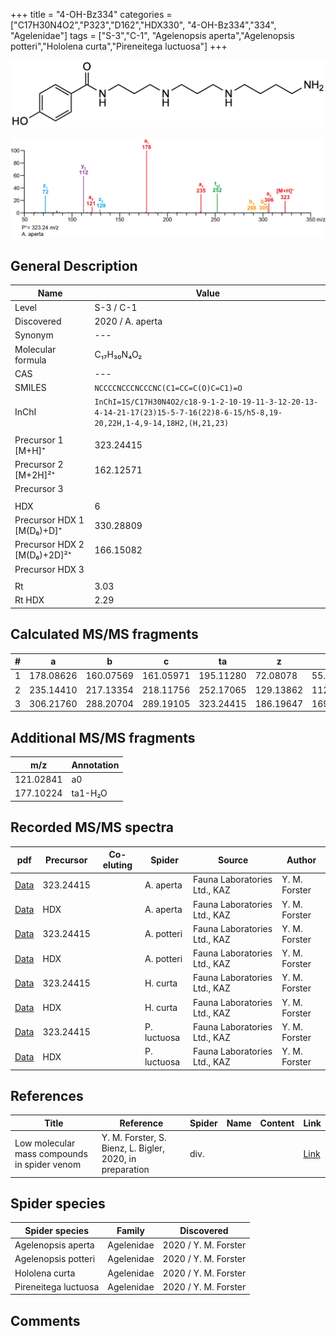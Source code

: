 +++
title = "4-OH-Bz334"
categories = ["C17H30N4O2","P323","D162","HDX330",
"4-OH-Bz334","334",
"Agelenidae"]
tags = ["S-3","C-1",
"Agelenopsis aperta","Agelenopsis potteri","Hololena curta","Pireneitega luctuosa"]
+++

![](/img/4-OH-Bz334.png)

![](/img_MSMS/323_4-OH-Bz334_Aa.png?classes=border)

## General Description

| Name                        | Value            |
|-----------------------------|------------------|
| Level                       | S-3 / C-1               |
| Discovered                  | 2020 / A. aperta |
| Synonym                     | ---              |
| Molecular formula           | C₁₇H₃₀N₄O₂       |
| CAS                         | ---              |
| SMILES | `NCCCCNCCCNCCCNC(C1=CC=C(O)C=C1)=O`  |
| InChI  | `InChI=1S/C17H30N4O2/c18-9-1-2-10-19-11-3-12-20-13-4-14-21-17(23)15-5-7-16(22)8-6-15/h5-8,19-20,22H,1-4,9-14,18H2,(H,21,23)`  |
|                             |                  |
| Precursor 1 [M+H]⁺          | 323.24415        |
| Precursor 2 [M+2H]²⁺        | 162.12571        |
| Precursor 3                 |                  |
|                             |                  |
| HDX                         | 6                |
| Precursor HDX 1 [M(D₆)+D]⁺   | 330.28809        |
| Precursor HDX 2 [M(D₆)+2D]²⁺ | 166.15082        |
| Precursor HDX 3             |                  |
|                             |                  |
| Rt                          | 3.03             |
| Rt HDX                      | 2.29             |

## Calculated MS/MS fragments

| # | a         | b         | c         | ta        | z         | y         | tz        |
|---|-----------|-----------|-----------|-----------|-----------|-----------|-----------|
| 1 | 178.08626 | 160.07569 | 161.05971 | 195.11280 | 72.08078 | 55.05423 | 89.10732 |
| 2 | 235.14410 | 217.13354 | 218.11756 | 252.17065 | 129.13862 | 112.11208 | 146.16517 |
| 3 | 306.21760 | 288.20704 | 289.19105 | 323.24415 | 186.19647 | 169.16993 | 203.22302 |

## Additional MS/MS fragments

| m/z       | Annotation |
|-----------|------------|
| 121.02841 | a0         |
| 177.10224 | ta1-H₂O    |

## Recorded MS/MS spectra

| pdf                                             | Precursor | Co-eluting | Spider    | Source                       | Author        |
|-------------------------------------------------|-----------|------------|-----------|------------------------------|---------------|
| [Data](/pdf/A-aperta/323_4-OH-Bz334_Aa.pdf)     | 323.24415 |            | A. aperta | Fauna Laboratories Ltd., KAZ | Y. M. Forster |
| [Data](/pdf/A-aperta/323_4-OH-Bz334_Aa_HDX.pdf) | HDX       |            | A. aperta | Fauna Laboratories Ltd., KAZ | Y. M. Forster |
| [Data](/pdf/A-potteri/323_4-OH-Bz334_Ap.pdf) | 323.24415 |           | A. potteri | Fauna Laboratories Ltd., KAZ | Y. M. Forster |
| [Data](/pdf/A-potteri/323_4-OH-Bz334_Ap_HDX.pdf) | HDX |           | A. potteri | Fauna Laboratories Ltd., KAZ | Y. M. Forster |
| [Data](/pdf/H-curta/323_4-OH-Bz334_Hc.pdf) | 323.24415 |           | H. curta | Fauna Laboratories Ltd., KAZ | Y. M. Forster |
| [Data](/pdf/H-curta/323_4-OH-Bz334_Hc_HDX.pdf) | HDX |           | H. curta | Fauna Laboratories Ltd., KAZ | Y. M. Forster |
| [Data](/pdf/P-luctuosa/323_4-OH-Bz334_Pl.pdf) | 323.24415 |           | P. luctuosa | Fauna Laboratories Ltd., KAZ | Y. M. Forster |
| [Data](/pdf/P-luctuosa/323_4-OH-Bz334_Pl_HDX.pdf) | HDX |           | P. luctuosa | Fauna Laboratories Ltd., KAZ | Y. M. Forster |

## References

| Title | Reference | Spider | Name | Content | Link |
|-------|-----------|--------|------|---------|------|
| Low molecular mass compounds in spider venom      | Y. M. Forster, S. Bienz, L. Bigler, 2020, in preparation          | div.       |   |   | [Link](unknown) |

## Spider species

| Spider species     | Family     | Discovered           |
|--------------------|------------|----------------------|
| Agelenopsis aperta | Agelenidae | 2020 / Y. M. Forster |
| Agelenopsis potteri | Agelenidae | 2020 / Y. M. Forster |
| Hololena curta | Agelenidae | 2020 / Y. M. Forster |
| Pireneitega luctuosa | Agelenidae | 2020 / Y. M. Forster |

## Comments